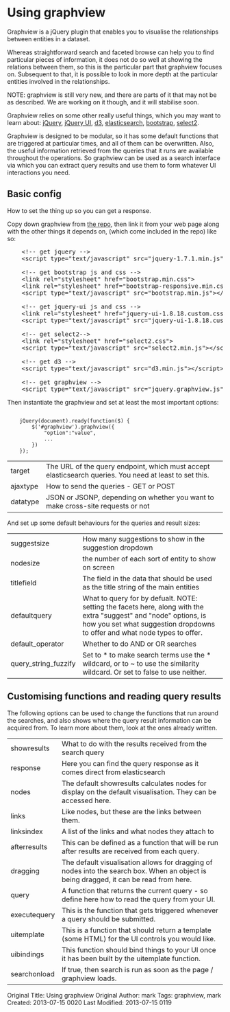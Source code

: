 <div class="row-fluid">
    <div class="span12">
        <div class="hero-unit">
            <h1>Using graphview</h1>
        </div>
    </div>
</div>

Graphview is a jQuery plugin that enables you to visualise the relationships between entities in a dataset.

Whereas straightforward search and faceted browse can help you to find particular pieces of information, it does not do so well at showing the relations between them, so this is the particular part that graphview focuses on. Subsequent to that, it is possible to look in more depth at the particular entities involved in the relationships.

NOTE: graphview is still very new, and there are parts of it that may not be as described. We are working on it though, and it will stabilise soon.

Graphview relies on some other really useful things, which you may want to learn about: <a href="http://jquery.com">jQuery</a>, <a href="http://jqueryui.com">jQuery UI</a>, <a href="http://d3js.org">d3</a>, <a href="http://www.elasticsearch.org">elasticsearch</a>, <a href="http://twitter.github.io/bootstrap/">bootstrap</a>, <a href="http://ivaynberg.github.io/select2/">select2</a>.

Graphview is designed to be modular, so it has some default functions that are triggered at particular times, and all of them can be overwritten. Also, the useful information retrieved from the queries that it runs are available throughout the operations. So graphview can be used as a search interface via which you can extract query results and use them to form whatever UI interactions you need.

## Basic config

How to set the thing up so you can get a response.

Copy down graphview from <a href="http://github.com/CottageLabs/graphview">the repo</a>, then link it from your web page along with the other things it depends on, (which come included in the repo) like so:

<pre>
    &lt;!-- get jquery --&gt;
    &lt;script type="text/javascript" src="jquery-1.7.1.min.js"&gt;&lt;/script&gt;

    &lt;!-- get bootstrap js and css --&gt;
    &lt;link rel="stylesheet" href="bootstrap.min.css"&gt;
    &lt;link rel="stylesheet" href="bootstrap-responsive.min.css"&gt;
    &lt;script type="text/javascript" src="bootstrap.min.js"&gt;&lt;/script&gt;  

    &lt;!-- get jquery-ui js and css --&gt;
    &lt;link rel="stylesheet" href="jquery-ui-1.8.18.custom.css"&gt;
    &lt;script type="text/javascript" src="jquery-ui-1.8.18.custom.min.js"&gt;&lt;/script&gt;
                
    &lt;!-- get select2--&gt;
    &lt;link rel="stylesheet" href="select2.css"&gt;
    &lt;script type="text/javascript" src="select2.min.js"&gt;&lt;/script&gt;

    &lt;!-- get d3 --&gt;
    &lt;script type="text/javascript" src="d3.min.js"&gt;&lt;/script&gt;

    &lt;!-- get graphview --&gt;
    &lt;script type="text/javascript" src="jquery.graphview.js"&gt;&lt;/script&gt;
</pre>

Then instantiate the graphview and set at least the most important options:

<code>
    jQuery(document).ready(function($) {
        $('#graphview').graphview({
            "option":"value",
            ...
        })
    });
</code>

<table class="table table-striped table-bordered">
<tr><td>target</td><td>The URL of the query endpoint, which must accept elasticsearch queries. You need at least to set this.</td></tr>
<tr><td>ajaxtype</td><td>How to send the queries - GET or POST</td></tr>
<tr><td>datatype</td><td>JSON or JSONP, depending on whether you want to make cross-site requests or not</td></tr>
</table>

And set up some default behaviours for the queries and result sizes:

<table class="table table-striped table-bordered">
<tr><td>suggestsize</td><td>How many suggestions to show in the suggestion dropdown</td></tr>
<tr><td>nodesize</td><td>the number of each sort of entity to show on screen</td></tr>
<tr><td>titlefield</td><td>The field in the data that should be used as the title string of the main entities</td></tr>
<tr><td>defaultquery</td><td>What to query for by defualt. NOTE: setting the facets here, along with the extra "suggest" and "node" options, is how you set what suggestion dropdowns to offer and what node types to offer.</td></tr>
<tr><td>default_operator</td><td>Whether to do AND or OR searches</td></tr>
<tr><td>query_string_fuzzify</td><td>Set to * to make search terms use the * wildcard, or to ~ to use the similarity wildcard. Or set to false to use neither.</td></tr>
</table>

## Customising functions and reading query results

The following options can be used to change the functions that run around the searches, and also shows where the query result information can be acquired from. To learn more about them, look at the ones already written.

<table class="table table-striped table-bordered">
<tr><td>showresults</td><td>What to do with the results received from the search query</td></tr>
<tr><td>response</td><td>Here you can find the query response as it comes direct from elasticsearch</td></tr>
<tr><td>nodes</td><td>The default showresults calculates nodes for display on the default visualisation. They can be accessed here.</td></tr>
<tr><td>links</td><td>Like nodes, but these are the links between them.</td></tr>
<tr><td>linksindex</td><td>A list of the links and what nodes they attach to</td></tr>
<tr><td>afterresults</td><td>This can be defined as a function that will be run after results are received from each query.</td></tr>
<tr><td>dragging</td><td>The default visualisation allows for dragging of nodes into the search box. When an object is being dragged, it can be read from here.</td></tr>
<tr><td>query</td><td>A function that returns the current query - so define here how to read the query from your UI.</td></tr>
<tr><td>executequery</td><td>This is the function that gets triggered whenever a query should be submitted.</td></tr>
<tr><td>uitemplate</td><td>This is a function that should return a template (some HTML) for the UI controls you would like.</td></tr>
<tr><td>uibindings</td><td>This function should bind things to your UI once it has been built by the uitemplate function.</td></tr>
<tr><td>searchonload</td><td>If true, then search is run as soon as the page / graphview loads.</td></tr>
</table>





Original Title: Using graphview
Original Author: mark
Tags: graphview, mark
Created: 2013-07-15 0020
Last Modified: 2013-07-15 0119
